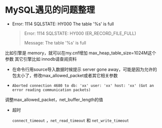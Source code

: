 # MySQL遇见的问题整理

- Error: 1114 SQLSTATE: HY000 The table '%s' is full

  > Error: 1114 SQLSTATE: HY000 (ER_RECORD_FILE_FULL)
  > 
  > Message: The table '%s' is full


比如引擎是 memory，就可以在my.cnf增加 max_heap_table_size=1024M这个参数
其它引擎比如 innodb请查阅资料

- 在命令行用source导入数据时候提示 server gone away，可能是因为允许的包太小了，修改max_allowed_packet或者其它相关参数

- `Aborted connection 4680 to db: 'xx' user: 'xx' host: 'xx' (Got an error reading communication packets)`

调整max_allowed_packet，net_buffer_length的值

- 超时

  `connect_timeout` ，`net_read_timeout` 和 `net_write_timeout`